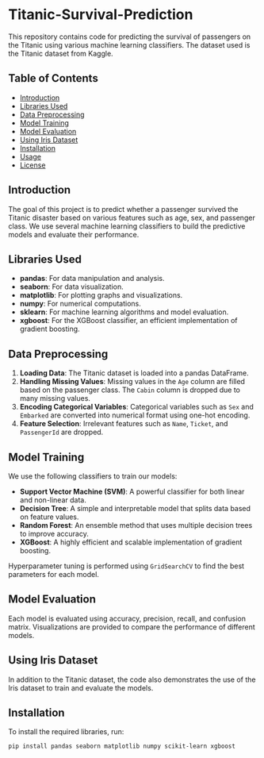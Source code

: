 # Titanic-Survival-Prediction

This repository contains code for predicting the survival of passengers on the Titanic using various machine learning classifiers. The dataset used is the Titanic dataset from Kaggle.

## Table of Contents
- [Introduction](#introduction)
- [Libraries Used](#libraries-used)
- [Data Preprocessing](#data-preprocessing)
- [Model Training](#model-training)
- [Model Evaluation](#model-evaluation)
- [Using Iris Dataset](#using-iris-dataset)
- [Installation](#installation)
- [Usage](#usage)
- [License](#license)

## Introduction
The goal of this project is to predict whether a passenger survived the Titanic disaster based on various features such as age, sex, and passenger class. We use several machine learning classifiers to build the predictive models and evaluate their performance.

## Libraries Used
- **pandas**: For data manipulation and analysis.
- **seaborn**: For data visualization.
- **matplotlib**: For plotting graphs and visualizations.
- **numpy**: For numerical computations.
- **sklearn**: For machine learning algorithms and model evaluation.
- **xgboost**: For the XGBoost classifier, an efficient implementation of gradient boosting.

## Data Preprocessing
1. **Loading Data**: The Titanic dataset is loaded into a pandas DataFrame.
2. **Handling Missing Values**: Missing values in the `Age` column are filled based on the passenger class. The `Cabin` column is dropped due to many missing values.
3. **Encoding Categorical Variables**: Categorical variables such as `Sex` and `Embarked` are converted into numerical format using one-hot encoding.
4. **Feature Selection**: Irrelevant features such as `Name`, `Ticket`, and `PassengerId` are dropped.

## Model Training
We use the following classifiers to train our models:
- **Support Vector Machine (SVM)**: A powerful classifier for both linear and non-linear data.
- **Decision Tree**: A simple and interpretable model that splits data based on feature values.
- **Random Forest**: An ensemble method that uses multiple decision trees to improve accuracy.
- **XGBoost**: A highly efficient and scalable implementation of gradient boosting.

Hyperparameter tuning is performed using `GridSearchCV` to find the best parameters for each model.

## Model Evaluation
Each model is evaluated using accuracy, precision, recall, and confusion matrix. Visualizations are provided to compare the performance of different models.

## Using Iris Dataset
In addition to the Titanic dataset, the code also demonstrates the use of the Iris dataset to train and evaluate the models.

## Installation
To install the required libraries, run:
```bash
pip install pandas seaborn matplotlib numpy scikit-learn xgboost
